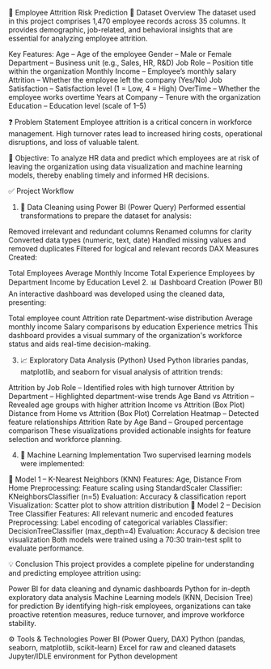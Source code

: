 🧠 Employee Attrition Risk Prediction
📁 Dataset Overview
The dataset used in this project comprises 1,470 employee records across 35 columns. It provides demographic, job-related, and behavioral insights that are essential for analyzing employee attrition.

Key Features:
Age – Age of the employee
Gender – Male or Female
Department – Business unit (e.g., Sales, HR, R&D)
Job Role – Position title within the organization
Monthly Income – Employee’s monthly salary
Attrition – Whether the employee left the company (Yes/No)
Job Satisfaction – Satisfaction level (1 = Low, 4 = High)
OverTime – Whether the employee works overtime
Years at Company – Tenure with the organization
Education – Education level (scale of 1–5)

❓ Problem Statement
Employee attrition is a critical concern in workforce management. High turnover rates lead to increased hiring costs, operational disruptions, and loss of valuable talent.

🎯 Objective:
To analyze HR data and predict which employees are at risk of leaving the organization using data visualization and machine learning models, thereby enabling timely and informed HR decisions.

✅ Project Workflow
1. 🧹 Data Cleaning using Power BI (Power Query)
Performed essential transformations to prepare the dataset for analysis:

Removed irrelevant and redundant columns
Renamed columns for clarity
Converted data types (numeric, text, date)
Handled missing values and removed duplicates
Filtered for logical and relevant records
DAX Measures Created:

Total Employees
Average Monthly Income
Total Experience
Employees by Department
Income by Education Level
2. 📊 Dashboard Creation (Power BI)
An interactive dashboard was developed using the cleaned data, presenting:

Total employee count
Attrition rate
Department-wise distribution
Average monthly income
Salary comparisons by education
Experience metrics
This dashboard provides a visual summary of the organization's workforce status and aids real-time decision-making.

3. 📈 Exploratory Data Analysis (Python)
Used Python libraries pandas, matplotlib, and seaborn for visual analysis of attrition trends:

Attrition by Job Role – Identified roles with high turnover
Attrition by Department – Highlighted department-wise trends
Age Band vs Attrition – Revealed age groups with higher attrition
Income vs Attrition (Box Plot)
Distance from Home vs Attrition (Box Plot)
Correlation Heatmap – Detected feature relationships
Attrition Rate by Age Band – Grouped percentage comparison
These visualizations provided actionable insights for feature selection and workforce planning.

4. 🤖 Machine Learning Implementation
Two supervised learning models were implemented:

🔹 Model 1 – K-Nearest Neighbors (KNN)
Features: Age, Distance From Home
Preprocessing: Feature scaling using StandardScaler
Classifier: KNeighborsClassifier (n=5)
Evaluation: Accuracy & classification report
Visualization: Scatter plot to show attrition distribution
🔹 Model 2 – Decision Tree Classifier
Features: All relevant numeric and encoded features
Preprocessing: Label encoding of categorical variables
Classifier: DecisionTreeClassifier (max_depth=4)
Evaluation: Accuracy & decision tree visualization
Both models were trained using a 70:30 train-test split to evaluate performance.

💡 Conclusion
This project provides a complete pipeline for understanding and predicting employee attrition using:

Power BI for data cleaning and dynamic dashboards
Python for in-depth exploratory data analysis
Machine Learning models (KNN, Decision Tree) for prediction
By identifying high-risk employees, organizations can take proactive retention measures, reduce turnover, and improve workforce stability.

⚙️ Tools & Technologies
Power BI (Power Query, DAX)
Python (pandas, seaborn, matplotlib, scikit-learn)
Excel for raw and cleaned datasets
Jupyter/IDLE environment for Python development
